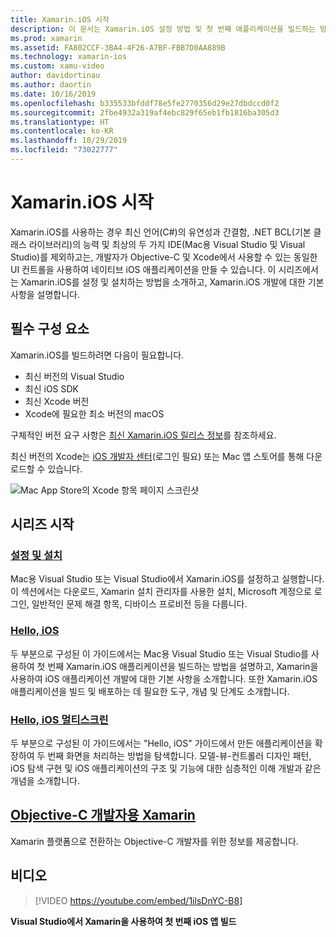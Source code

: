 ```yaml
---
title: Xamarin.iOS 시작
description: 이 문서는 Xamarin.iOS 설정 방법 및 첫 번째 애플리케이션을 빌드하는 방법을 설명하고, Xamarin에 대한 정보를 Objective-C 개발자에게 제공하는 설명서로 연결합니다.
ms.prod: xamarin
ms.assetid: FA802CCF-3BA4-4F26-A7BF-FBB7D0AA889B
ms.technology: xamarin-ios
ms.custom: xamu-video
author: davidortinau
ms.author: daortin
ms.date: 10/16/2019
ms.openlocfilehash: b335533bfddf78e5fe2770356d29e27dbdccd0f2
ms.sourcegitcommit: 2fbe4932a319af4ebc829f65eb1fb1816ba305d3
ms.translationtype: HT
ms.contentlocale: ko-KR
ms.lasthandoff: 10/29/2019
ms.locfileid: "73022777"
---
```

# <a name="get-started-with-xamarinios"></a>Xamarin.iOS 시작

Xamarin.iOS를 사용하는 경우 최신 언어(C#)의 유연성과 간결함, .NET BCL(기본 클래스 라이브러리)의 능력 및 최상의 두 가지 IDE(Mac용 Visual Studio 및 Visual Studio)를 제외하고는, 개발자가 Objective-C 및 Xcode에서 사용할 수 있는 동일한 UI 컨트롤을 사용하여 네이티브 iOS 애플리케이션을 만들 수 있습니다. 이 시리즈에서는 Xamarin.iOS를 설정 및 설치하는 방법을 소개하고, Xamarin.iOS 개발에 대한 기본 사항을 설명합니다.

## <a name="required-components"></a>필수 구성 요소

Xamarin.iOS를 빌드하려면 다음이 필요합니다.

- 최신 버전의 Visual Studio
- 최신 iOS SDK
- 최신 Xcode 버전
- Xcode에 필요한 최소 버전의 macOS

구체적인 버전 요구 사항은 [최신 Xamarin.iOS 릴리스 정보](/xamarin/ios/release-notes/)를 참조하세요.

최신 버전의 Xcode는 [iOS 개발자 센터](https://developer.apple.com/devcenter/ios/index.action#downloads)(로그인 필요) 또는 Mac 앱 스토어를 통해 다운로드할 수 있습니다.

![Mac App Store의 Xcode 항목 페이지 스크린샷](installation/images/xcode.png "Mac App Store의 Xcode")

## <a name="getting-started-series"></a>시리즈 시작

### <a name="setup-and-installationiosget-startedinstallationindexmd"></a>[설정 및 설치](~/ios/get-started/installation/index.md)

Mac용 Visual Studio 또는 Visual Studio에서 Xamarin.iOS를 설정하고 실행합니다. 이 섹션에서는 다운로드, Xamarin 설치 관리자를 사용한 설치, Microsoft 계정으로 로그인, 일반적인 문제 해결 항목, 디바이스 프로비전 등을 다룹니다.

### <a name="hello-iosiosget-startedhello-iosindexmd"></a>[Hello, iOS](~/ios/get-started/hello-ios/index.md)

두 부분으로 구성된 이 가이드에서는 Mac용 Visual Studio 또는 Visual Studio를 사용하여 첫 번째 Xamarin.iOS 애플리케이션을 빌드하는 방법을 설명하고, Xamarin을 사용하여 iOS 애플리케이션 개발에 대한 기본 사항을 소개합니다. 또한 Xamarin.iOS 애플리케이션을 빌드 및 배포하는 데 필요한 도구, 개념 및 단계도 소개합니다.

### <a name="hello-ios-multiscreeniosget-startedhello-ios-multiscreenindexmd"></a>[Hello, iOS 멀티스크린](~/ios/get-started/hello-ios-multiscreen/index.md)

두 부분으로 구성된 이 가이드에서는 "Hello, iOS" 가이드에서 만든 애플리케이션을 확장하여 두 번째 화면을 처리하는 방법을 탐색합니다. 모델-뷰-컨트롤러 디자인 패턴, iOS 탐색 구현 및 iOS 애플리케이션의 구조 및 기능에 대한 심층적인 이해 개발과 같은 개념을 소개합니다.

## <a name="xamarin-for-objective-c-developersobjective-c-developersindexmd"></a>[Objective-C 개발자용 Xamarin](objective-c-developers/index.md)

Xamarin 플랫폼으로 전환하는 Objective-C 개발자를 위한 정보를 제공합니다.

## <a name="video"></a>비디오

> [!VIDEO https://youtube.com/embed/1ilsDnYC-B8]

**Visual Studio에서 Xamarin을 사용하여 첫 번째 iOS 앱 빌드**
